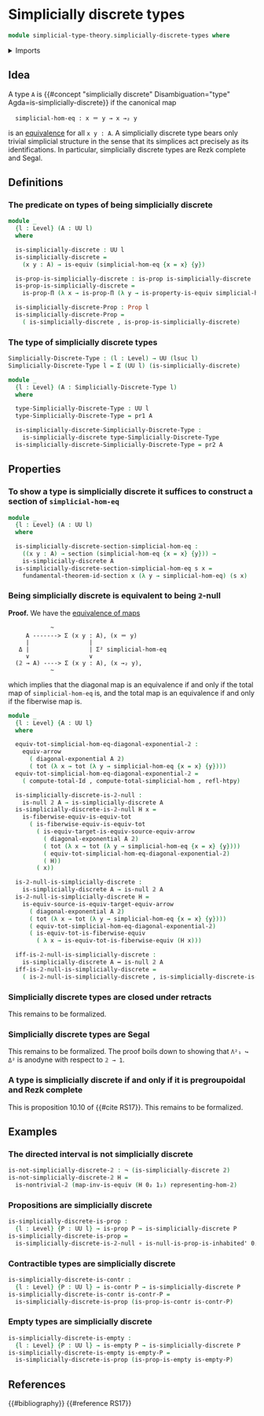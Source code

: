 # Simplicially discrete types

```agda
module simplicial-type-theory.simplicially-discrete-types where
```

<details><summary>Imports</summary>

```agda
open import foundation.0-connected-types
open import foundation.action-on-identifications-functions
open import foundation.connected-types
open import foundation.contractible-types
open import foundation.dependent-pair-types
open import foundation.diagonal-maps-of-types
open import foundation.empty-types
open import foundation.equivalences
open import foundation.equivalences-arrows
open import foundation.function-types
open import foundation.functoriality-dependent-pair-types
open import foundation.fundamental-theorem-of-identity-types
open import foundation.homotopies
open import foundation.identity-types
open import foundation.logical-equivalences
open import foundation.negation
open import foundation.propositions
open import foundation.sections
open import foundation.torsorial-type-families
open import foundation.transport-along-identifications
open import foundation.universe-levels

open import orthogonal-factorization-systems.null-types

open import simplicial-type-theory.directed-edges
open import simplicial-type-theory.directed-interval-type
open import simplicial-type-theory.inequality-directed-interval-type

open import synthetic-homotopy-theory.circle
```

</details>

## Idea

A type `A` is
{{#concept "simplicially discrete" Disambiguation="type" Agda=is-simplicially-discrete}}
if the canonical map

```text
  simplicial-hom-eq : x ＝ y → x →₂ y
```

is an [equivalence](foundation-core.equivalences.md) for all `x y : A`. A
simplicially discrete type bears only trivial simplicial structure in the sense
that its simplices act precisely as its identifications. In particular,
simplicially discrete types are Rezk complete and Segal.

## Definitions

### The predicate on types of being simplicially discrete

```agda
module _
  {l : Level} (A : UU l)
  where

  is-simplicially-discrete : UU l
  is-simplicially-discrete =
    (x y : A) → is-equiv (simplicial-hom-eq {x = x} {y})

  is-prop-is-simplicially-discrete : is-prop is-simplicially-discrete
  is-prop-is-simplicially-discrete =
    is-prop-Π (λ x → is-prop-Π (λ y → is-property-is-equiv simplicial-hom-eq))

  is-simplicially-discrete-Prop : Prop l
  is-simplicially-discrete-Prop =
    ( is-simplicially-discrete , is-prop-is-simplicially-discrete)
```

### The type of simplicially discrete types

```agda
Simplicially-Discrete-Type : (l : Level) → UU (lsuc l)
Simplicially-Discrete-Type l = Σ (UU l) (is-simplicially-discrete)

module _
  {l : Level} (A : Simplicially-Discrete-Type l)
  where

  type-Simplicially-Discrete-Type : UU l
  type-Simplicially-Discrete-Type = pr1 A

  is-simplicially-discrete-Simplicially-Discrete-Type :
    is-simplicially-discrete type-Simplicially-Discrete-Type
  is-simplicially-discrete-Simplicially-Discrete-Type = pr2 A
```

## Properties

### To show a type is simplicially discrete it suffices to construct a section of `simplicial-hom-eq`

```agda
module _
  {l : Level} (A : UU l)
  where

  is-simplicially-discrete-section-simplicial-hom-eq :
    ((x y : A) → section (simplicial-hom-eq {x = x} {y})) →
    is-simplicially-discrete A
  is-simplicially-discrete-section-simplicial-hom-eq s x =
    fundamental-theorem-id-section x (λ y → simplicial-hom-eq) (s x)
```

### Being simplicially discrete is equivalent to being `𝟚`-null

**Proof.** We have the [equivalence of maps](foundation.equivalences-arrows.md)

```text
            ~
     A -------> Σ (x y : A), (x ＝ y)
     |                 |
   Δ |                 | Σ² simplicial-hom-eq
     ∨                 ∨
  (𝟚 → A) ----> Σ (x y : A), (x →₂ y),
            ~
```

which implies that the diagonal map is an equivalence if and only if the total
map of `simplicial-hom-eq` is, and the total map is an equivalence if and only
if the fiberwise map is.

```agda
module _
  {l : Level} {A : UU l}
  where

  equiv-tot-simplicial-hom-eq-diagonal-exponential-𝟚 :
    equiv-arrow
      ( diagonal-exponential A 𝟚)
      ( tot (λ x → tot (λ y → simplicial-hom-eq {x = x} {y})))
  equiv-tot-simplicial-hom-eq-diagonal-exponential-𝟚 =
    ( compute-total-Id , compute-total-simplicial-hom , refl-htpy)

  is-simplicially-discrete-is-𝟚-null :
    is-null 𝟚 A → is-simplicially-discrete A
  is-simplicially-discrete-is-𝟚-null H x =
    is-fiberwise-equiv-is-equiv-tot
      ( is-fiberwise-equiv-is-equiv-tot
        ( is-equiv-target-is-equiv-source-equiv-arrow
          ( diagonal-exponential A 𝟚)
          ( tot (λ x → tot (λ y → simplicial-hom-eq {x = x} {y})))
          ( equiv-tot-simplicial-hom-eq-diagonal-exponential-𝟚)
          ( H))
        ( x))

  is-𝟚-null-is-simplicially-discrete :
    is-simplicially-discrete A → is-null 𝟚 A
  is-𝟚-null-is-simplicially-discrete H =
    is-equiv-source-is-equiv-target-equiv-arrow
      ( diagonal-exponential A 𝟚)
      ( tot (λ x → tot (λ y → simplicial-hom-eq {x = x} {y})))
      ( equiv-tot-simplicial-hom-eq-diagonal-exponential-𝟚)
      ( is-equiv-tot-is-fiberwise-equiv
        ( λ x → is-equiv-tot-is-fiberwise-equiv (H x)))

  iff-is-𝟚-null-is-simplicially-discrete :
    is-simplicially-discrete A ↔ is-null 𝟚 A
  iff-is-𝟚-null-is-simplicially-discrete =
    ( is-𝟚-null-is-simplicially-discrete , is-simplicially-discrete-is-𝟚-null)
```

### Simplicially discrete types are closed under retracts

This remains to be formalized.

### Simplicially discrete types are Segal

This remains to be formalized. The proof boils down to showing that `Λ²₁ ↪ Δ²`
is anodyne with respect to `𝟚 → 1`.

### A type is simplicially discrete if and only if it is pregroupoidal and Rezk complete

This is proposition 10.10 of {{#cite RS17}}. This remains to be formalized.

<!-- TODO triangle `iso-eq`, `hom-iso`, `hom-eq` -->

## Examples

### The directed interval is not simplicially discrete

```agda
is-not-simplicially-discrete-𝟚 : ¬ (is-simplicially-discrete 𝟚)
is-not-simplicially-discrete-𝟚 H =
  is-nontrivial-𝟚 (map-inv-is-equiv (H 0₂ 1₂) representing-hom-𝟚)
```

### Propositions are simplicially discrete

```agda
is-simplicially-discrete-is-prop :
  {l : Level} {P : UU l} → is-prop P → is-simplicially-discrete P
is-simplicially-discrete-is-prop =
  is-simplicially-discrete-is-𝟚-null ∘ is-null-is-prop-is-inhabited' 0₂
```

### Contractible types are simplicially discrete

```agda
is-simplicially-discrete-is-contr :
  {l : Level} {P : UU l} → is-contr P → is-simplicially-discrete P
is-simplicially-discrete-is-contr is-contr-P =
  is-simplicially-discrete-is-prop (is-prop-is-contr is-contr-P)
```

### Empty types are simplicially discrete

```agda
is-simplicially-discrete-is-empty :
  {l : Level} {P : UU l} → is-empty P → is-simplicially-discrete P
is-simplicially-discrete-is-empty is-empty-P =
  is-simplicially-discrete-is-prop (is-prop-is-empty is-empty-P)
```

## References

{{#bibliography}} {{#reference RS17}}
